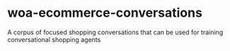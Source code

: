 # woa-ecommerce-conversations
A corpus of focused shopping conversations that can be used for training conversational shopping agents
